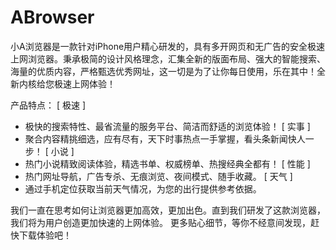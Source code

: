 # ABrowser

小A浏览器是一款针对iPhone用户精心研发的，具有多开网页和无广告的安全极速上网浏览器。秉承极简的设计风格理念，汇集全新的版面布局、强大的智能搜索、海量的优质内容，严格甄选优秀网址，这一切是为了让你每日使用，乐在其中！全新内核给您极速上网体验！

产品特点：
[ 极速 ]
- 极快的搜索特性、最省流量的服务平台、简洁而舒适的浏览体验！
[ 实事 ]
- 聚合内容精挑细选，应有尽有，天下时事热点一手掌握，看头条新闻快人一步！
[ 小说 ]
- 热门小说精致阅读体验，精选书单、权威榜单、热搜经典全都有！
[ 性能 ]
- 热门网址导航，广告专杀、无痕浏览、夜间模式、随手收藏。
[ 天气 ]
- 通过手机定位获取当前天气情况，为您的出行提供参考依据。

我们一直在思考如何让浏览器更加高效，更加出色。直到我们研发了这款浏览器，我们将为用户创造更加快速的上网体验。
更多贴心细节，等你不经意间发现，赶快下载体验吧！
